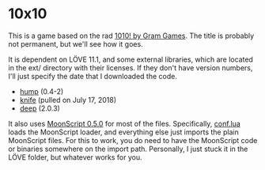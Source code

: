 # 10x10

This is a game based on the rad [1010! by Gram Games][1010]. The title is
probably not permanent, but we'll see how it goes.

It is dependent on LÖVE 11.1, and some external libraries, which are located in
the ext/ directory with their licenses. If they don't have version numbers, I'll
just specify the date that I downloaded the code.

 - [hump][hump] (0.4-2)
 - [knife][knife] (pulled on July 17, 2018)
 - [deep][deep] (2.0.3)

It also uses [MoonScript 0.5.0][moon] for most of the files. Specifically,
[conf.lua](./conf.lua) loads the MoonScript loader, and everything else just
imports the plain MoonScript files. For this to work, you do need to have the
MoonScript code or binaries somewhere on the import path. Personally, I just
stuck it in the LÖVE folder, but whatever works for you.


[1010]: http://gram.gs/game-detail-1010.html "1010!"
[hump]: https://github.com/vrld/hump "vrld/hump"
[knife]: https://github.com/airstruck/knife "airstruck/knife"
[deep]: https://github.com/Nikaoto/deep "Nikaoto/deep"
[moon]: https://github.com/leafo/moonscript "leafo/moonscript"
